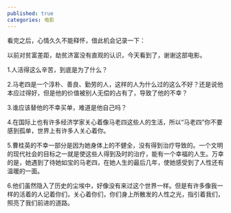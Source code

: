 ```yaml
---
published: true
categories: 电影
---
```

看完之后，心情久久不能释怀，借此机会记录一下：

以前对贫富差距，劫贫济富没有直观的认识，今天看到了，谢谢这部电影。

1.人活得这么辛苦，到底是为了什么？

2.马老四是一个淳朴、善良、勤劳的人，这样的人为什么过的这么不好？还是说他本应过得好，但是他的价值被别人无偿的占有了，导致了他的不幸？

3.谁应该替他的不幸买单，难道是他自己吗？

4.在国际上也有许多经济学家关心着像马老四这些人的生活，所以“马老四”你不要感到孤单，世界上有许多人关心着你。

5.曹桂英的不幸一部分是因为她身体上的不健全，没有得到治疗导致的。一个文明的现代社会的目标之一就是使这些人得到及时的治疗，能有一个幸福的人生。万幸的是，她遇到了待她如宝的马老四，在她人生的最后几年，使她感受到了人性还有温暖的一面。

6.他们虽然隐入了历史的尘埃中，好像没有来过这个世界一样。但是有许多像我一样的活着的人记着你们，关心着你们，你们身上所散发的人性之光，指引着我们，照亮了我们前进的道路。